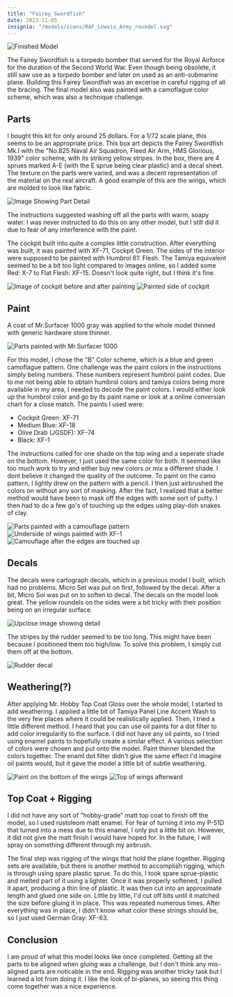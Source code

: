 ```yaml
---
title: "Fairey Swordfish"
date: 2023-11-05
insignia: "/models/icons/RAF_Lowvis_Army_roundel.svg"
---
```


![Finished Model](/models/images/airfix-fairey-swordfish-172/finished-scale.jpg)

The Fairey Swordfish is a torpedo bomber that served for the Royal Airforce for the duration of the Second World War. Even though being obsolete, it still saw use as a torpedo bomber and later on used as an anti-submarine plane. Building this Fairey Swordfish was an excerise in careful rigging of all the bracing. The final model also was painted with a camoflague color scheme, which was also a technique challenge.

## Parts
I bought this kit for only around 25 dollars. For a 1/72 scale plane, this seems to be an appropriate price. This box art depicts the Fairey Swordfish Mk.I with the "No.825 Naval Air Squadron, Fleed Air Arm, HMS Glorious, 1939" color scheme, with its striking yellow stripes. In the box, there are 4 sprues marked A-E (with the E sprue being clear plastic) and a decal sheet. The texture on the parts were varied, and was a decent representation of the material on the real aircraft. A good example of this are the wings, which are molded to look like fabric.

![Image Showing Part Detail](/models/images/airfix-fairey-swordfish-172/plastic-detail-scale.jpg)

The instructions suggested washing off all the parts with warm, soapy water. I was never instructed to do this on any other model, but I still did it due to fear of any interference with the paint.</p>

The cockpit built into quite a complex little construction. After everything was built, it was painted with XF-71, Cockpit Green. The sides of the interior were supposed to be painted with Humbrol 61: Flesh. The Tamiya equivalent seemed to be a bit too light compared to images online, so I added some Red: X-7 to Flat Flesh: XF-15. Doesn't look quite right, but I think it's fine.</p>

![Image of cockpit before and after painting](/models/images/airfix-fairey-swordfish-172/cockpit-scale1.jpg)
![Painted side of cockpit](/models/images/airfix-fairey-swordfish-172/fuselage-side-scale.jpg)


## Paint
A coat of Mr.Surfacer 1000 gray was applied to the whole model thinned with generic hardware store thinner.

![Parts painted with Mr.Surfacer 1000](/models/images/airfix-fairey-swordfish-172/surfacer-scale.jpg)


For this model, I chose the "B" Color scheme, which is a blue and green camoflague pattern. One challenge was the paint colors in the instructions simply beling numbers. These numbers represent humbrol paint codes. Due to me not being able to obtain humbrol colors and tamiya colors being more available in my area, I needed to decode the paint colors. I would either look up the humbrol color and go by its paint name or look at a online conversian chart for a close match. The paints I used were:

- Cockpit Green: XF-71 
- Medium Blue: XF-18 
- Olive Drab (JGSDF): XF-74 
- Black: XF-1 

The instructions called for one shade on the top wing and a seperate shade on the bottom. However, I just used the same color for both. It seemed like too much work to try and either buy new colors or mix a different shade. I dont believe it changed the quality of the outcome. To paint on the camo pattern, I lightly drew on the pattern with a pencil. I then just airbrushed the colors on without any sort of masking. After the fact, I realized that a better method would have been to mask off the edges with some sort of putty. I then had to do a few go's of touching up the edges using play-doh snakes of clay.

![Parts painted with a camouflage pattern](/models/images/airfix-fairey-swordfish-172/color-scheme-scale.jpg)
![Underside of wings painted with XF-1](/models/images/airfix-fairey-swordfish-172/underside-scale.jpg)
![Camouflage after the edges are touched up](/models/images/airfix-fairey-swordfish-172/finished-color-scheme-scale.jpg)


## Decals
The decals were cartograph decals, which in a previous model I built, which had no problems. Micro Set was put on first, followed by the decal. After a bit, Micro Sol was put on to soften to decal. The decals on the model look great. The yellow roundels on the sides were a bit tricky with their position being on an irregular surface.

![Upclose image showing detail](/models/images/airfix-fairey-swordfish-172/decals-scale.jpg)


The stripes by the rudder seemed to be too long. This might have been because I positioned them too high/low. To solve this problem, I simply cut them off at the bottom.

![Rudder decal](/models/images/airfix-fairey-swordfish-172/rudder-scale.jpg)


## Weathering(?)
After applying Mr. Hobby Top Coat Gloss over the whole model, I started to add weathering. I applied a little bit of Tamiya Panel Line Accent Wash to the very few places where it could be realistically applied. Then, I tried a little different method. I heard that you can use oil paints for a dot filter to add color irregularity to the surface. I did not have any oil paints, so I tried using enamel paints to hopefully create a similar effect. A various selection of colors were chosen and put onto the model. Paint thinner blended the colors together. The enaml dot filter didn't give the same effect I'd imagine oil paints would, but it gave the model a little bit of subtle weathering.

![Paint on the bottom of the wings](/models/images/airfix-fairey-swordfish-172/dot-filter-scale.jpg)
![Top of wings afterward](/models/images/airfix-fairey-swordfish-172/wing-weathering-scale.jpg)


## Top Coat + Rigging
I did not have any sort of "hobby-grade" matt top coat to finish off the model, so I used rustoleom matt enamel. For fear of turning it into my P-51D that turned into a mess due to this enamel, I only put a little bit on. However, it did not give the matt finish I would have hoped for. In the future, I will spray on something different through my airbrush.

The final step was rigging of the wings that hold the plane together. Rigging sets are available, but there is another method to accomplish rigging, which is through using spare plastic sprue. To do this, I took spare sprue-plastic and melted part of it using a lighter. Once it was properly softened, I pulled it apart, producing a thin line of plastic. It was then cut into an approximate length and glued one side on. Little by little, I'd cut off bits until it matched the size before gluing it in place. This was repeated numerous times. After everything was in place, I didn't know what color these strings should be, so I just used German Gray: XF-63.

## Conclusion
I am proud of what this model looks like once completed. Getting all the parts to be aligned when gluing was a challenge, but I don't think any mis-aligned parts are noticable in the end. Rigging was another tricky task but I learned a lot from doing it. I like the look of bi-planes, so seeing this thing come together was a nice experience.

<!--![Rigging](/models/images/airfix-fairey-swordfish-172/rigging-scale.jpg)-->

